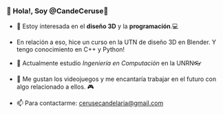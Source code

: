 ### 🌸 Hola!, Soy @CandeCeruse🌸
- 👀 Estoy interesada en el **diseño 3D** y la **programación**.💻
- En relación a eso, hice un curso en la UTN de diseño 3D en Blender.
Y tengo conocimiento en C++ y Python!

- 🌱 Actualmente estudio *Ingeniería en Computación* en la UNRN👓
- 🤖 Me gustan los videojuegos y me encantaría trabajar en el futuro
con algo relacionado a ellos. 🎮
- 📫 Para contactarme: cerusecandelaria@gmail.com
